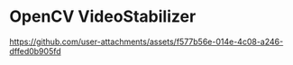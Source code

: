 
# OpenCV VideoStabilizer

https://github.com/user-attachments/assets/f577b56e-014e-4c08-a246-dffed0b905fd
